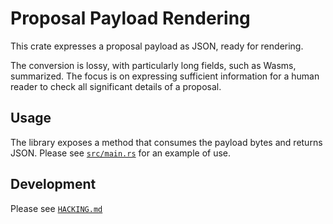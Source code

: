 # Proposal Payload Rendering

This crate expresses a proposal payload as JSON, ready for rendering.

The conversion is lossy, with particularly long fields, such as Wasms, summarized. The focus is on expressing sufficient information for a human reader to check all significant details of a proposal.

## Usage
The library exposes a method that consumes the payload bytes and returns JSON.  Please see [`src/main.rs`](src/main.rs) for an example of use.

## Development
Please see [`HACKING.md`](./HACKING.md)

